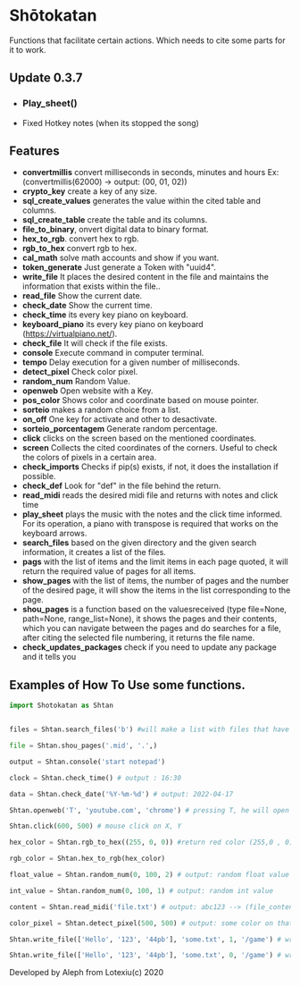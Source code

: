 # Shōtokatan
Functions that facilitate certain actions. Which needs to cite some parts for it to work.

## Update 0.3.7
- ### Play_sheet()
- Fixed Hotkey notes (when its stopped the song)

## Features

- **convertmillis** convert milliseconds in seconds, minutes and hours Ex: (convertmillis(62000) -> output: (00, 01, 02))
- **crypto_key** create a key of any size.
- **sql_create_values** generates the value within the cited table and columns.
- **sql_create_table** create the table and its columns.
- **file_to_binary**, onvert digital data to binary format.
- **hex_to_rgb**. convert hex to rgb.
- **rgb_to_hex** convert rgb to hex.
- **cal_math** solve math accounts and show if you want.
- **token_generate** Just generate a Token with "uuid4".
- **write_file** It places the desired content in the file and maintains the
     information that exists within the file..
- **read_file** Show the current date.
- **check_date** Show the current time.
- **check_time** its every key piano on keyboard.
- **keyboard_piano** its every key piano on keyboard (https://virtualpiano.net/).
- **check_file** It will check if the file exists.
- **console** Execute command in computer terminal.
- **tempo** Delay execution for a given number of milliseconds.
- **detect_pixel** Check color pixel.
- **random_num** Random Value.
- **openweb** Open website with a Key.
- **pos_color** Shows color and coordinate based on mouse pointer.
- **sorteio** makes a random choice from a list.
- **on_off** One key for activate and other to desactivate.
- **sorteio_porcentagem** Generate random percentage.
- **click** clicks on the screen based on the mentioned coordinates.
- **screen** Collects the cited coordinates of the corners. Useful to check the colors of pixels in a certain area.
- **check_imports** Checks if pip(s) exists, if not, it does the installation if possible.
- **check_def** Look for "def" in the file behind the return.
- **read_midi** reads the desired midi file and returns with notes and click time
- **play_sheet** plays the music with the notes and the click time informed. For its operation, a piano with transpose is required that works on the keyboard arrows.
- **search_files** based on the given directory and the given search information, it creates a list of the files.
- **pags** with the list of items and the limit items in each page quoted, it will return the required value of pages for all items.
- **show_pages** with the list of items, the number of pages and the number of the desired page, it will show the items in the list corresponding to the page.
- **shou_pages** is a function based on the values ​​received (type file=None, path=None, range_list=None), it shows the pages and their contents, which you can navigate between the pages and do searches for a file, after citing the selected file numbering, it returns the file name.
- **check_updates_packages** check if you need to update any package and it tells you

## Examples of How To Use some functions.


```python
import Shotokatan as Shtan


files = Shtan.search_files('b') #will make a list with files that have the letter "b"

file = Shtan.shou_pages('.mid', '.',)

output = Shtan.console('start notepad')

clock = Shtan.check_time() # output : 16:30

data = Shtan.check_date('%Y-%m-%d') # output: 2022-04-17

Shtan.openweb('T', 'youtube.com', 'chrome') # pressing T, he will open youtube on chrome

Shtan.click(600, 500) # mouse click on X, Y

hex_color = Shtan.rgb_to_hex((255, 0, 0)) #return red color (255,0 , 0) in to hex

rgb_color = Shtan.hex_to_rgb(hex_color)

float_value = Shtan.random_num(0, 100, 2) # output: random float value

int_value = Shtan.random_num(0, 100, 1) # output: random int value

content = Shtan.read_midi('file.txt') # output: abc123 --> (file_content)

color_pixel = Shtan.detect_pixel(500, 500) # output: some color on that pixel. Ex: (100, 50, 255)

Shtan.write_file(['Hello', '123', '44pb'], 'some.txt', 1, '/game') # write content ['Hello', '123', '44pb'], in /game/some.txt and keep content on some.txt.

Shtan.write_file(['Hello', '123', '44pb'], 'some.txt', 0, '/game') # write content ['Hello', '123', '44pb'], in /game/some.txt and delete everything content on some.txt.

```

Developed by Aleph from Lotexiu(c) 2020